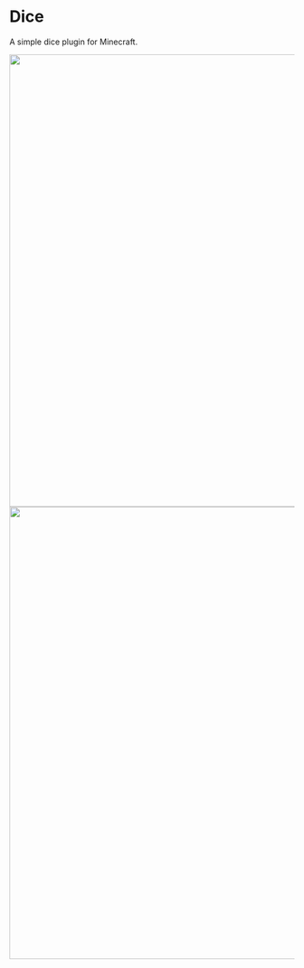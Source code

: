 # Dice
A simple dice plugin for Minecraft.

<img src="https://i.imgur.com/Jj7ZrwT.gif" width="800">
<img src="https://bstats.org/signatures/bukkit/Dice%20Plugin.svg" width="800">
